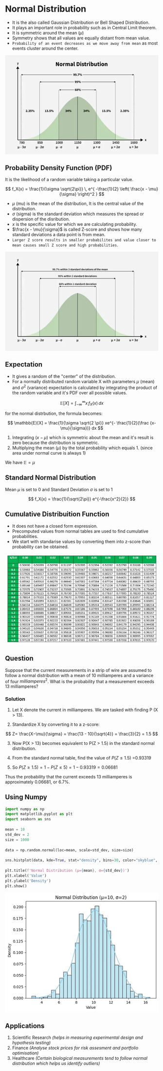# Normal Distribution

- It is the also called Gaussian Distribution or Bell Shaped Distribution.
- It plays an important role in probability such as in Central Limit theorem.
- It is symmetric around the mean $(\mu)$ 
- Symmetry shows that all values are equally distant from mean value.
- `Probability of an event decreases as we move away from mean` as most events cluster around the center.

![Normal Distribution Curve](../assets/images/a_normal_distribution1.webp)

## Probability Density Function (PDF)
It is the likelihood of a random variable taking a particular value.

$$
f_X(x) = \frac{1}{\sigma \sqrt{2\pi}} \, e^{ -\frac{1}{2} \left( \frac{x - \mu}{\sigma} \right)^2 }
$$

- $\mu$ (mu) is the mean of the distribution, It is the central value of the distribution.
- $\sigma$ (sigma) is the standard deviation which measures the spread or dispersion of the disribution.
- $x$ is the specific value for which we are calculating probability.
- $\frac{x - \mu}{\sigma}$ is called Z-score and shows how many standard deviations a data point is from mean.
- `Larger Z score results in smaller probabilites and value closer to mean causes small Z score and high probabilities`.

![68-95-99.7 Rule](../assets/images/a_normal_distribution_2.webp)

## Expectation
- It gives a random of the "center" of the distribution. 
- For a normally distributed random variable X with parameters $\mu$ (mean) and $\sigma^2$ (variance) expectation is calculated by integrating the product of the random variable and it's PDF over all possible values.

$$
\mathbb{E}[X] = \int_{-\infty}^{\infty} x \, f_X(x) \, dx
$$

for the normal distrbution, the formula becomes: 

$$
\mathbb{E}[X] = \frac{1}{\sigma \sqrt{2 \pi}} xe^{- \frac{1}{2}(\frac {x-\mu}{\sigma})} dx
$$

1. Integrating $(x - \mu)$ which is symmetric about the mean and it's result is zero because the distribution is symmetric.
2. Multiplying the mean $(\mu)$ by the total probability which equals 1. (since area under normal curve is always 1)

We have $\mathbb{E} = \mu$

## Standard Normal Distribution
Mean $\mu$ is set to 0 and Standard Deviation $\sigma$ is set to 1

$$
f_X(x) = \frac{1}{\sqrt{2\pi}} e^{-\frac{x^2}{2}}
$$

## Cumulative Distribuition Function
- It does not have a closed form expression. 
- Precomputed values from normal tables are used to find cumulative probabilities.
- We start with standarise values by converting them into z-score than probability can be obtained.

![CDF Table](../assets/images/4-5.jpg)

## Question
Suppose that the current measurements in a strip of wire are assumed to follow a normal distribution with a mean of 10 milliamperes and a variance of four $milliamperes^2$. What is the probability that a measurement exceeds 13 milliamperes?

### Solution

1. Let X denote the current in milliamperes. We are tasked with finding P (X > 13).

2. Standardize X by converting it to a z-score:

$$
Z= \frac{X−\mu}{\sigma}​ = \frac{13 - 10}{\sqrt{4}} = \frac{3}{2} = 1.5
$$

3. Now P(X > 13) becomes equivalent to P(Z > 1.5) in the standard normal distribution.

4. From the standard normal table, find the value of 
$P(Z\leq1.5)$ =0.93319 

5. So $P(Z\geq1.5)=1−P(Z\leq5) =1−0.93319=0.06681$ 

Thus the probability that the current exceeds 13 milliamperes is approximately 0.06681, or 6.7%.

## Using Numpy
```python
import numpy as np
import matplotlib.pyplot as plt
import seaborn as sns

mean = 10          
std_dev = 2       
size = 1000       

data = np.random.normal(loc=mean, scale=std_dev, size=size)

sns.histplot(data, kde=True, stat="density", bins=30, color="skyblue", linewidth=0.8)

plt.title(f'Normal Distribution (μ={mean}, σ={std_dev})')
plt.xlabel('Value')
plt.ylabel('Density')
plt.show()
```

![alt text](../assets/images/nd1.webp)

## Applications
1. Scientific Research *(helps in measuring experimental design and hypothesis testing)*
2. Finance *(Analyse stock prices for risk assesment and portfolio optimisation)*
3. Healthcare *(Certain biological measurements tend to follow normal distribution which helps us identify outliers)*